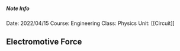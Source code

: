 ##### Note Info
Date: 2022/04/15
Course: Engineering
Class: Physics
Unit: [[Circuit]]
## Electromotive Force